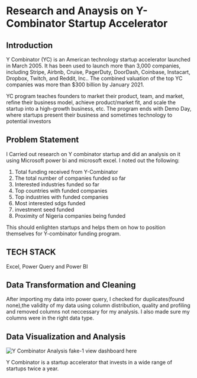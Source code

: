 # Research and Anaysis on Y-Combinator Startup Accelerator

## Introduction
Y Combinator (YC) is an American technology startup accelerator launched in March 2005. It has been used to launch more than 3,000 companies, including Stripe, Airbnb, Cruise, PagerDuty, DoorDash, Coinbase, Instacart, Dropbox, Twitch, and Reddit, Inc.. The combined valuation of the top YC companies was more than $300 billion by January 2021.

YC program teaches founders to market their product, team, and market, refine their business model, achieve product/market fit, and scale the startup into a high-growth business, etc. The program ends with Demo Day, where startups present their business and sometimes technology to potential investors

## Problem Statement
I Carried out research on Y combinator startup and did an analysis on it using Microsoft power bi and microsoft excel. I noted out the following:
1. Total funding received from Y-Combinator
2. The total number of companies funded so far 
3. Interested industries funded so far
4. Top countries with funded companies
5. Top industries with funded companies
6. Most interested sdgs funded 
7. investment seed funded
8. Proximity of Nigeria companies being funded

This should enlighten startups and helps them on how to position themselves for Y-combinator funding program.

## TECH STACK
Excel, Power Query and Power BI

## Data Transformation and Cleaning
After importing my data into power query, I checked for duplicates(found none),the validity of my data using column distribution, quality and profiling and removed columns not neccessary for my analysis. I also made sure my columns were in the right data type.

## Data Visualization and Analysis
![Y Combinator Analysis fake-1](https://user-images.githubusercontent.com/115374063/212896860-cc8130ba-1fe5-4246-a73a-130978f261a8.png)
view dashboard here

Y Combinator is a startup accelerator that invests in a wide range of startups twice a year.
